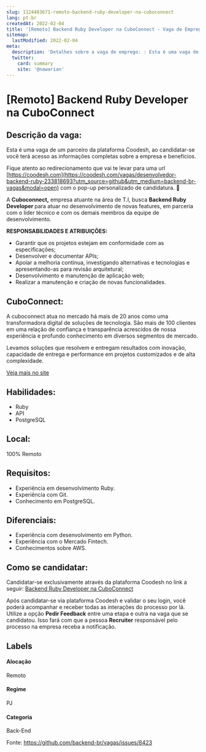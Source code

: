 ```yaml
---
slug: 1124483671-remoto-backend-ruby-developer-na-cuboconnect
lang: pt-br
createdAt: 2022-02-04
title: '[Remoto] Backend Ruby Developer na CuboConnect - Vaga de Emprego'
sitemap:
  lastModified: 2022-02-04
meta:
  description: 'Detalhes sobre a vaga de emprego: : Esta é uma vaga de um parceiro da plataforma Coodesh, ao candidatar-se você terá acesso as informações completas sobre a empresa e benefícios.  Fique atento ao redirecionamento que vai te levar para uma url [https://coodesh.com](https://coodesh.com/vagas/desenvolvedor-backend-ruby-233818693?utm_source=github&utm_medium=backend-br-vagas&modal=open) com o pop-up personalizado de candidatura. 👋 <p>A <strong>Cuboconnect,</strong> empresa atuante na área de T.I, busca <strong>Backend Ruby Developer </strong>para atuar no desenvolvimento de novas features, em parceria com o líder técnico e com os demais membros da equipe de desenvolvimento.</p> <p><strong>RESPONSABILIDADES E ATRIBUIÇÕES:</strong></p> <ul> <li>Garantir que os projetos estejam em conformidade com as especificações;</li> <li>Desenvolver e documentar APIs;</li> <li>Apoiar a melhoria contínua, investigando alternativas e tecnologias e apresentando-as para revisão arquitetural;</li> <li>Desenvolvimento e manutenção de aplicação web;</li> <li>Realizar a manutenção e criação de novas funcionalidades.</li> </ul>'
  twitter:
    card: summary
    site: '@nawarian'
---
```


# [Remoto] Backend Ruby Developer na CuboConnect

## Descrição da vaga: 
Esta é uma vaga de um parceiro da plataforma Coodesh, ao candidatar-se você terá acesso as informações completas sobre a empresa e benefícios.


Fique atento ao redirecionamento que vai te levar para uma url [https://coodesh.com](https://coodesh.com/vagas/desenvolvedor-backend-ruby-233818693?utm_source=github&utm_medium=backend-br-vagas&modal=open) com o pop-up personalizado de candidatura. 👋
<p>A <strong>Cuboconnect,</strong> empresa atuante na área de T.I, busca <strong>Backend Ruby Developer </strong>para atuar no desenvolvimento de novas features, em parceria com o líder técnico e com os demais membros da equipe de desenvolvimento.</p>
<p><strong>RESPONSABILIDADES E ATRIBUIÇÕES:</strong></p>
<ul>
<li>Garantir que os projetos estejam em conformidade com as especificações;</li>
<li>Desenvolver e documentar APIs;</li>
<li>Apoiar a melhoria contínua, investigando alternativas e tecnologias e apresentando-as para revisão arquitetural;</li>
<li>Desenvolvimento e manutenção de aplicação web;</li>
<li>Realizar a manutenção e criação de novas funcionalidades.</li>
</ul>

## CuboConnect: 
 <p>A cuboconnect atua no mercado há mais de 20 anos como uma transformadora digital de soluções de tecnologia. São mais de 100 clientes em uma relação de confiança e transparência acrescidos de nossa experiência e profundo conhecimento em diversos segmentos de mercado.</p>
<p>Levamos soluções que resolvem e entregam resultados com inovação, capacidade de entrega e performance em projetos customizados e de alta complexidade.</p><a href='https://coodesh.com/empresas/cuboconnect'>Veja mais no site</a>

 ## Habilidades: 
 - Ruby 
- API 
- PostgreSQL
## Local: 
 100% Remoto
## Requisitos: 
 -  Experiência em desenvolvimento Ruby. 
- Experiência com Git. 
- Conhecimento em PostgreSQL.
## Diferenciais: 
 - Experiência com desenvolvimento em Python. 
- Experiência com o Mercado Fintech. 
- Conhecimentos sobre AWS.

## Como se candidatar:
Candidatar-se exclusivamente através da plataforma Coodesh no link a seguir: [Backend Ruby Developer na CuboConnect](https://coodesh.com/vagas/desenvolvedor-backend-ruby-233818693?utm_source=github&utm_medium=backend-br-vagas&modal=open)


Após candidatar-se via plataforma Coodesh e validar o seu login, você poderá acompanhar e receber todas as interações do processo por lá. Utilize a opção **Pedir Feedback** entre uma etapa e outra na vaga que se candidatou. Isso fará com que a pessoa **Recruiter** responsável pelo processo na empresa receba a notificação.
## Labels
#### Alocação
Remoto
#### Regime
PJ
#### Categoria
Back-End

Fonte: https://github.com/backend-br/vagas/issues/8423